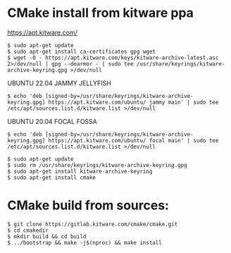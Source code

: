 # CMake install from kitware ppa
https://apt.kitware.com/
```
$ sudo apt-get update
$ sudo apt-get install ca-certificates gpg wget
$ wget -O - https://apt.kitware.com/keys/kitware-archive-latest.asc 2>/dev/null | gpg --dearmor - | sudo tee /usr/share/keyrings/kitware-archive-keyring.gpg >/dev/null
```
<summary>UBUNTU 22.04 JAMMY JELLYFISH</summary>

```
$ echo 'deb [signed-by=/usr/share/keyrings/kitware-archive-keyring.gpg] https://apt.kitware.com/ubuntu/ jammy main' | sudo tee /etc/apt/sources.list.d/kitware.list >/dev/null
```
<summary>UBUNTU 20.04 FOCAL FOSSA</summary>

```
$ echo 'deb [signed-by=/usr/share/keyrings/kitware-archive-keyring.gpg] https://apt.kitware.com/ubuntu/ focal main' | sudo tee /etc/apt/sources.list.d/kitware.list >/dev/null
```

```
$ sudo apt-get update
$ sudo rm /usr/share/keyrings/kitware-archive-keyring.gpg
$ sudo apt-get install kitware-archive-keyring
$ sudo apt-get install cmake
```

# CMake build from sources:
```
$ git clone https://gitlab.kitware.com/cmake/cmake.git
$ cd cmakedir
$ mkdir build && cd build
$ ../bootstrap && make -j$(nproc) && make install
```
